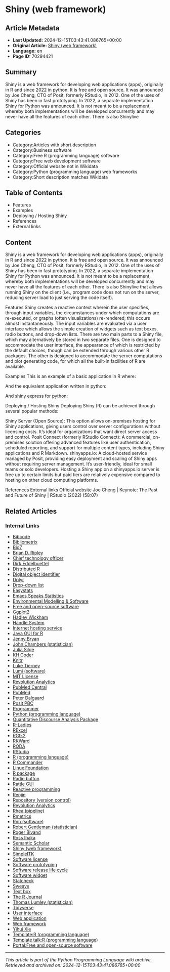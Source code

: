 # Shiny (web framework)

## Article Metadata

- **Last Updated:** 2024-12-15T03:43:41.086765+00:00
- **Original Article:** [Shiny (web framework)](https://en.wikipedia.org/wiki/Shiny_(web_framework))
- **Language:** en
- **Page ID:** 70294421

## Summary

Shiny is a web framework for developing web applications (apps), originally in R and since 2022 in python. It is free and open source. It was announced by Joe Cheng, CTO of Posit, formerly RStudio, in 2012. One of the uses of Shiny has been in fast prototyping.
In 2022, a separate implementation Shiny for Python was announced. It is not meant to be a replacement, whereby both implementations will be developed concurrently and may never have all the features of each other. There is also Shinylive

## Categories

- Category:Articles with short description
- Category:Business software
- Category:Free R (programming language) software
- Category:Free web development software
- Category:Official website not in Wikidata
- Category:Python (programming language) web frameworks
- Category:Short description matches Wikidata

## Table of Contents

- Features
- Examples
- Deploying / Hosting Shiny
- References
- External links

## Content

Shiny is a web framework for developing web applications (apps), originally in R and since 2022 in python. It is free and open source. It was announced by Joe Cheng, CTO of Posit, formerly RStudio, in 2012. One of the uses of Shiny has been in fast prototyping.
In 2022, a separate implementation Shiny for Python was announced. It is not meant to be a replacement, whereby both implementations will be developed concurrently and may never have all the features of each other. There is also Shinylive that allows running Shiny on the client (i.e., program code does not run on the server, reducing server load to just serving the code itself).

Features
Shiny creates a reactive context wherein the user specifies, through input variables, the circumstances under which computations are re-executed, or graphs (often visualizations) re-rendered; this occurs almost instantaneously. The input variables are evaluated via a user interface which allows the simple creation of widgets such as text boxes, radio buttons, and drop-down lists.
There are two main parts to a Shiny file, which may alternatively be stored in two separate files. One is designed to accommodate the user interface, the appearance of which is restricted by the default choices, though can be extended through various other R packages. The other is designed to accommodate the server computations and plot generating code, for which all the built-in facilities of R are available.

Examples
This is an example of a basic application in R where:

And the equivalent application written in python:

And shiny express for python:

Deploying / Hosting Shiny
Deploying Shiny (R) can be achieved through several popular methods:

Shiny Server (Open Source): This option allows on-premises hosting for Shiny applications, giving users control over server configurations without licensing costs. It’s ideal for organizations that want direct server access and control.
Posit Connect (formerly RStudio Connect): A commercial, on-premises solution offering advanced features like user authentication, scheduled reporting, and support for multiple content types, including Shiny applications and R Markdown.
shinyapps.io: A cloud-hosted service managed by Posit, providing easy deployment and scaling of Shiny apps without requiring server management. It’s user-friendly, ideal for small teams or solo developers. Hosting a Shiny app on a shinyapps.io server is free up to certain limits but paid tiers are relatively expensive compared to hosting on other cloud computing platforms.

References
External links
Official website
Joe Cheng | Keynote: The Past and Future of Shiny | RStudio (2022) (58:07)

## Related Articles

### Internal Links

- [Bibcode](https://en.wikipedia.org/wiki/Bibcode)
- [Bibliometrix](https://en.wikipedia.org/wiki/Bibliometrix)
- [Bio7](https://en.wikipedia.org/wiki/Bio7)
- [Brian D. Ripley](https://en.wikipedia.org/wiki/Brian_D._Ripley)
- [Chief technology officer](https://en.wikipedia.org/wiki/Chief_technology_officer)
- [Dirk Eddelbuettel](https://en.wikipedia.org/wiki/Dirk_Eddelbuettel)
- [Distributed R](https://en.wikipedia.org/wiki/Distributed_R)
- [Digital object identifier](https://en.wikipedia.org/wiki/Digital_object_identifier)
- [Dplyr](https://en.wikipedia.org/wiki/Dplyr)
- [Drop-down list](https://en.wikipedia.org/wiki/Drop-down_list)
- [Easystats](https://en.wikipedia.org/wiki/Easystats)
- [Emacs Speaks Statistics](https://en.wikipedia.org/wiki/Emacs_Speaks_Statistics)
- [Environmental Modelling & Software](https://en.wikipedia.org/wiki/Environmental_Modelling_%26_Software)
- [Free and open-source software](https://en.wikipedia.org/wiki/Free_and_open-source_software)
- [Ggplot2](https://en.wikipedia.org/wiki/Ggplot2)
- [Hadley Wickham](https://en.wikipedia.org/wiki/Hadley_Wickham)
- [Handle System](https://en.wikipedia.org/wiki/Handle_System)
- [Internet hosting service](https://en.wikipedia.org/wiki/Internet_hosting_service)
- [Java GUI for R](https://en.wikipedia.org/wiki/Java_GUI_for_R)
- [Jenny Bryan](https://en.wikipedia.org/wiki/Jenny_Bryan)
- [John Chambers (statistician)](https://en.wikipedia.org/wiki/John_Chambers_(statistician))
- [Julia Silge](https://en.wikipedia.org/wiki/Julia_Silge)
- [KH Coder](https://en.wikipedia.org/wiki/KH_Coder)
- [Knitr](https://en.wikipedia.org/wiki/Knitr)
- [Luke Tierney](https://en.wikipedia.org/wiki/Luke_Tierney)
- [Lumi (software)](https://en.wikipedia.org/wiki/Lumi_(software))
- [MIT License](https://en.wikipedia.org/wiki/MIT_License)
- [Revolution Analytics](https://en.wikipedia.org/wiki/Revolution_Analytics)
- [PubMed Central](https://en.wikipedia.org/wiki/PubMed_Central)
- [PubMed](https://en.wikipedia.org/wiki/PubMed)
- [Peter Dalgaard](https://en.wikipedia.org/wiki/Peter_Dalgaard)
- [Posit PBC](https://en.wikipedia.org/wiki/Posit_PBC)
- [Programmer](https://en.wikipedia.org/wiki/Programmer)
- [Python (programming language)](https://en.wikipedia.org/wiki/Python_(programming_language))
- [Quantitative Discourse Analysis Package](https://en.wikipedia.org/wiki/Quantitative_Discourse_Analysis_Package)
- [R-Ladies](https://en.wikipedia.org/wiki/R-Ladies)
- [RExcel](https://en.wikipedia.org/wiki/RExcel)
- [RGtk2](https://en.wikipedia.org/wiki/RGtk2)
- [RKWard](https://en.wikipedia.org/wiki/RKWard)
- [RQDA](https://en.wikipedia.org/wiki/RQDA)
- [RStudio](https://en.wikipedia.org/wiki/RStudio)
- [R (programming language)](https://en.wikipedia.org/wiki/R_(programming_language))
- [R Commander](https://en.wikipedia.org/wiki/R_Commander)
- [Linux Foundation](https://en.wikipedia.org/wiki/Linux_Foundation)
- [R package](https://en.wikipedia.org/wiki/R_package)
- [Radio button](https://en.wikipedia.org/wiki/Radio_button)
- [Rattle GUI](https://en.wikipedia.org/wiki/Rattle_GUI)
- [Reactive programming](https://en.wikipedia.org/wiki/Reactive_programming)
- [Renjin](https://en.wikipedia.org/wiki/Renjin)
- [Repository (version control)](https://en.wikipedia.org/wiki/Repository_(version_control))
- [Revolution Analytics](https://en.wikipedia.org/wiki/Revolution_Analytics)
- [Rhea (pipeline)](https://en.wikipedia.org/wiki/Rhea_(pipeline))
- [Rmetrics](https://en.wikipedia.org/wiki/Rmetrics)
- [Rnn (software)](https://en.wikipedia.org/wiki/Rnn_(software))
- [Robert Gentleman (statistician)](https://en.wikipedia.org/wiki/Robert_Gentleman_(statistician))
- [Roger Bivand](https://en.wikipedia.org/wiki/Roger_Bivand)
- [Ross Ihaka](https://en.wikipedia.org/wiki/Ross_Ihaka)
- [Semantic Scholar](https://en.wikipedia.org/wiki/Semantic_Scholar)
- [Shiny (web framework)](https://en.wikipedia.org/wiki/Shiny_(web_framework))
- [SimpleITK](https://en.wikipedia.org/wiki/SimpleITK)
- [Software license](https://en.wikipedia.org/wiki/Software_license)
- [Software prototyping](https://en.wikipedia.org/wiki/Software_prototyping)
- [Software release life cycle](https://en.wikipedia.org/wiki/Software_release_life_cycle)
- [Software widget](https://en.wikipedia.org/wiki/Software_widget)
- [Statcheck](https://en.wikipedia.org/wiki/Statcheck)
- [Sweave](https://en.wikipedia.org/wiki/Sweave)
- [Text box](https://en.wikipedia.org/wiki/Text_box)
- [The R Journal](https://en.wikipedia.org/wiki/The_R_Journal)
- [Thomas Lumley (statistician)](https://en.wikipedia.org/wiki/Thomas_Lumley_(statistician))
- [Tidyverse](https://en.wikipedia.org/wiki/Tidyverse)
- [User interface](https://en.wikipedia.org/wiki/User_interface)
- [Web application](https://en.wikipedia.org/wiki/Web_application)
- [Web framework](https://en.wikipedia.org/wiki/Web_framework)
- [Yihui Xie](https://en.wikipedia.org/wiki/Yihui_Xie)
- [Template:R (programming language)](https://en.wikipedia.org/wiki/Template:R_(programming_language))
- [Template talk:R (programming language)](https://en.wikipedia.org/wiki/Template_talk:R_(programming_language))
- [Portal:Free and open-source software](https://en.wikipedia.org/wiki/Portal:Free_and_open-source_software)

---
_This article is part of the Python Programming Language wiki archive._
_Retrieved and archived on: 2024-12-15T03:43:41.086765+00:00_